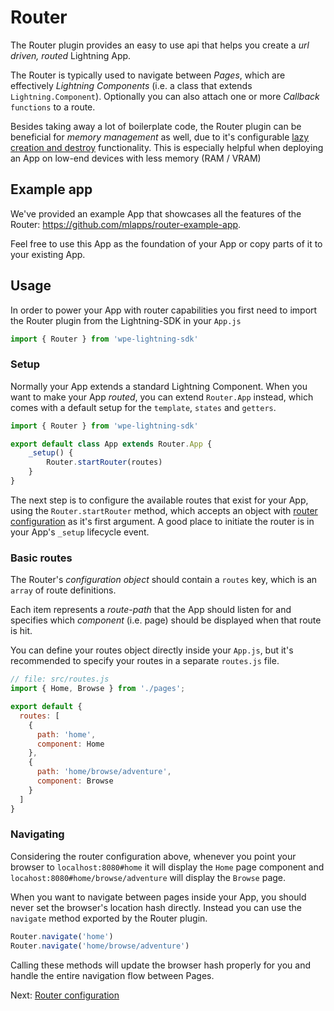 # Router

The Router plugin provides an easy to use api that helps you create a _url driven, routed_ Lightning App.

The Router is typically used to navigate between _Pages_, which are effectively _Lightning Components_ (i.e. a class that extends `Lightning.Component`).
Optionally you can also attach one or more _Callback_ `functions` to a route.

Besides taking away a lot of boilerplate code, the Router plugin can be beneficial for _memory management_ as well, due to it's configurable
[lazy creation and destroy](settings?id=lazy-creation) functionality. This is especially helpful when deploying an App on low-end devices with less memory (RAM / VRAM)

## Example app

We've provided an example App that showcases all the features of the Router: https://github.com/mlapps/router-example-app.

Feel free to use this App as the foundation of your App or copy parts of it to your existing App.

## Usage

In order to power your App with router capabilities you first need to import the Router plugin from the Lightning-SDK
in your `App.js`

```js
import { Router } from 'wpe-lightning-sdk'
```

### Setup

Normally your App extends a standard Lightning Component. When you want to make your App _routed_, you can extend `Router.App` instead,
which comes with a default setup for the `template`, `states` and `getters`.

```js
import { Router } from 'wpe-lightning-sdk'

export default class App extends Router.App {
    _setup() {
        Router.startRouter(routes)
    }
}
```

The next step is to configure the available routes that exist for your App, using the `Router.startRouter` method, which accepts an object with [router configuration](configuration) as it's first argument. A good place to initiate the router is in your App's `_setup` lifecycle event.

### Basic routes

The Router's _configuration object_ should contain a `routes` key, which is an `array` of route definitions.

Each item represents a _route-path_ that the App should listen for and specifies which _component_ (i.e. page) should be displayed when that route is hit.

You can define your routes object directly inside your `App.js`, but it's recommended to specify your routes in a separate `routes.js` file.

```js
// file: src/routes.js
import { Home, Browse } from './pages';

export default {
  routes: [
    {
      path: 'home',
      component: Home
    },
    {
      path: 'home/browse/adventure',
      component: Browse
    }
  ]
}
```

### Navigating

Considering the router configuration above, whenever you point your browser to `localhost:8080#home` it will display the `Home` page component and
`locahost:8080#home/browse/adventure` will display the `Browse` page.

When you want to navigate between pages inside your App, you should never set the browser's location hash directly.
Instead you can use the `navigate` method exported by the Router plugin.

```js
Router.navigate('home')
Router.navigate('home/browse/adventure')
```

Calling these methods will update the browser hash properly for you and handle the entire navigation flow between Pages.

Next:
[Router configuration](configuration.md)

